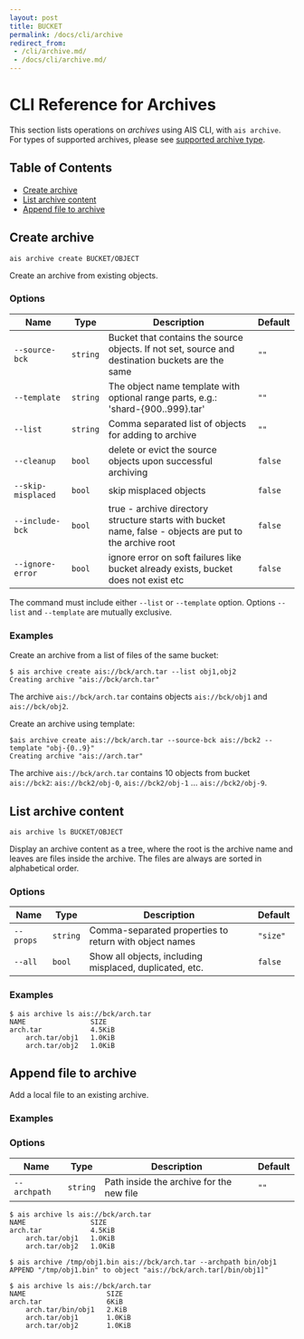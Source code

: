 ```yaml
---
layout: post
title: BUCKET
permalink: /docs/cli/archive
redirect_from:
 - /cli/archive.md/
 - /docs/cli/archive.md/
---
```


# CLI Reference for Archives
This section lists operations on *archives* using AIS CLI, with `ais archive`.
For types of supported archives, please see [supported archive type](/cmn/cos/archive.go).

## Table of Contents
- [Create archive](#create-archive)
- [List archive content](#list-archive-content)
- [Append file to archive](#append-file-to-archive)

## Create archive

`ais archive create BUCKET/OBJECT`

Create an archive from existing objects.

### Options

| Name | Type | Description | Default |
| --- | --- | --- | --- |
| `--source-bck` | `string` | Bucket that contains the source objects. If not set, source and destination buckets are the same | `""` |
| `--template` | `string` | The object name template with optional range parts, e.g.: 'shard-{900..999}.tar' | `""` |
| `--list` | `string` | Comma separated list of objects for adding to archive | `""` |
| `--cleanup` | `bool` | delete or evict the source objects upon successful archiving | `false` |
| `--skip-misplaced` | `bool` | skip misplaced objects | `false` |
| `--include-bck` | `bool` | true - archive directory structure starts with bucket name, false - objects are put to the archive root | `false` |
| `--ignore-error` | `bool` | ignore error on soft failures like bucket already exists, bucket does not exist etc | `false` |

The command must include either `--list` or `--template` option. Options `--list` and `--template` are mutually exclusive.

### Examples

Create an archive from a list of files of the same bucket:

```
$ ais archive create ais://bck/arch.tar --list obj1,obj2
Creating archive "ais://bck/arch.tar"
```

The archive `ais://bck/arch.tar` contains objects `ais://bck/obj1` and `ais://bck/obj2`.

Create an archive using template:

```
$ais archive create ais://bck/arch.tar --source-bck ais://bck2 --template "obj-{0..9}"
Creating archive "ais://arch.tar"
```
The archive `ais://bck/arch.tar` contains 10 objects from bucket `ais://bck2`: `ais://bck2/obj-0`, `ais://bck2/obj-1` ... `ais://bck2/obj-9`.

## List archive content

`ais archive ls BUCKET/OBJECT`

Display an archive content as a tree, where the root is the archive name and leaves are files inside the archive.
The files are always are sorted in alphabetical order.

### Options

| Name | Type | Description | Default |
| --- | --- | --- | --- |
| `--props` | `string` | Comma-separated properties to return with object names | `"size"`
| `--all` | `bool` | Show all objects, including misplaced, duplicated, etc. | `false` |

### Examples

```
$ ais archive ls ais://bck/arch.tar
NAME                SIZE
arch.tar            4.5KiB
    arch.tar/obj1   1.0KiB
    arch.tar/obj2   1.0KiB
```

## Append file to archive

Add a local file to an existing archive.

### Examples

### Options

| Name | Type | Description | Default |
| --- | --- | --- | --- |
| `--archpath` | `string` | Path inside the archive for the new file | `""`

```
$ ais archive ls ais://bck/arch.tar
NAME                SIZE
arch.tar            4.5KiB
    arch.tar/obj1   1.0KiB
    arch.tar/obj2   1.0KiB

$ ais archive /tmp/obj1.bin ais://bck/arch.tar --archpath bin/obj1
APPEND "/tmp/obj1.bin" to object "ais://bck/arch.tar[/bin/obj1]"

$ ais archive ls ais://bck/arch.tar
NAME                    SIZE
arch.tar                6KiB
    arch.tar/bin/obj1   2.KiB
    arch.tar/obj1       1.0KiB
    arch.tar/obj2       1.0KiB
```

